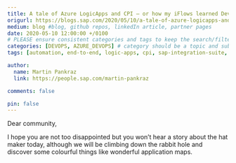 ```yaml
---
title: A tale of Azure LogicApps and CPI – or how my iFlows learned DevOps practices – Part 1
origurl: https://blogs.sap.com/2020/05/10/a-tale-of-azure-logicapps-and-cpi-or-how-my-iflows-learned-devops-practices/
medium: blog #blog, github repos, linkedIn article, partner pages
date: 2020-05-10 12:00:00 +/0100
# PLEASE ensure consistent categories and tags to keep the search/filtering meaningful!
categories: [DEVOPS, AZURE_DEVOPS] # category should be a topic and sub-category primary product
tags: [automation, end-to-end, logic-apps, cpi, sap-integration-suite, sap-btp]     # TAG names should always be lowercase

author:
  name: Martin Pankraz
  link: https://people.sap.com/martin-pankraz

comments: false

pin: false
---
```


Dear community,

I hope you are not too disappointed but you won’t hear a story about the hat maker today, although we will be climbing down the rabbit hole and discover some colourful things like wonderful application maps.
